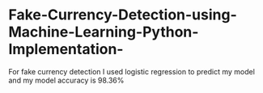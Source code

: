 # Fake-Currency-Detection-using-Machine-Learning-Python-Implementation-
For fake currency detection I used logistic regression to predict my model and my model accuracy is 98.36%
